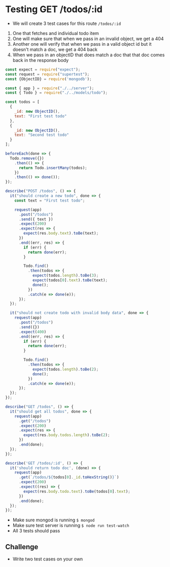# Testing GET /todos/:id
* We will create 3 test cases for this route `/todos/:id`

1. One that fetches and individual todo item
2. One will make sure that when we pass in an invalid object, we get a 404
3. Another one will verify that when we pass in a valid object id but it doesn't match a doc, we get a 404 back
4. When we pass in an objectID that does match a doc that that doc comes back in the response body

```js
const expect = require("expect");
const request = require("supertest");
const {ObjectID} = require('mongodb');

const { app } = require("./../server");
const { Todo } = require("./../models/todo");

const todos = [
  {
    _id: new ObjectID(),
    text: "First test todo"
  },
  {
    _id: new ObjectID(),
    text: "Second test todo"
  }
];

beforeEach(done => {
  Todo.remove({})
    .then(() => {
      return Todo.insertMany(todos);
    })
    .then(() => done());
});

describe("POST /todos", () => {
  it("should create a new todo", done => {
    const text = "First test todo";

    request(app)
      .post("/todos")
      .send({ text })
      .expect(200)
      .expect(res => {
        expect(res.body.text).toBe(text);
      })
      .end((err, res) => {
        if (err) {
          return done(err);
        }

        Todo.find()
          .then(todos => {
            expect(todos.length).toBe(3);
            expect(todos[0].text).toBe(text);
            done();
          })
          .catch(e => done(e));
      });
  });

  it("should not create todo with invalid body data", done => {
    request(app)
      .post("/todos")
      .send({})
      .expect(400)
      .end((err, res) => {
        if (err) {
          return done(err);
        }

        Todo.find()
          .then(todos => {
            expect(todos.length).toBe(2);
            done();
          })
          .catch(e => done(e));
      });
  });
});

describe("GET /todos", () => {
  it("should get all todos", done => {
    request(app)
      .get("/todos")
      .expect(200)
      .expect(res => {
        expect(res.body.todos.length).toBe(2);
      })
      .end(done);
  });
});

describe('GET /todos/:id', () => {
  it('should return todo doc', (done) => {
    request(app)
      .get(`/todos/${todos[0]._id.toHexString()}`)
      .expect(200)
      .expect((res) => {
        expect(res.body.todo.text).toBe(todos[0].text);
      })
      .end(done);
  });
});
```

* Make sure mongod is running `$ mongod`
* Make sure test server is running `$ node run test-watch`
* All 3 tests should pass

## Challenge
* Write two test cases on your own
